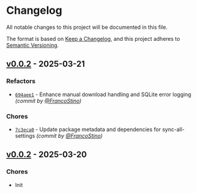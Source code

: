# Changelog

All notable changes to this project will be documented in this file.

The format is based on [Keep a Changelog](https://keepachangelog.com/en/1.0.0/),
and this project adheres to [Semantic Versioning](https://semver.org/spec/v2.0.0.html).

## [v0.0.2] - 2025-03-21

### Refactors

-   [`694aee1`](https://github.com/FrancoStino/vscode-syncing-all/commit/694aee1122a49e60bc2bdad505fcfda4f7c051b9) - Enhance manual download handling and SQLite error logging _(commit by [@FrancoStino](https://github.com/FrancoStino))_

### Chores

-   [`7c3eca0`](https://github.com/FrancoStino/vscode-syncing-all/commit/7c3eca05bae9742a71b3f1e0f545985736fc2e09) - Update package metadata and dependencies for sync-all-settings _(commit by [@FrancoStino](https://github.com/FrancoStino))_

[v0.0.2]: https://github.com/FrancoStino/vscode-syncing-all/compare/v0.0.1...v0.0.2

## [v0.0.2] - 2025-03-20

### Chores

-   Init
